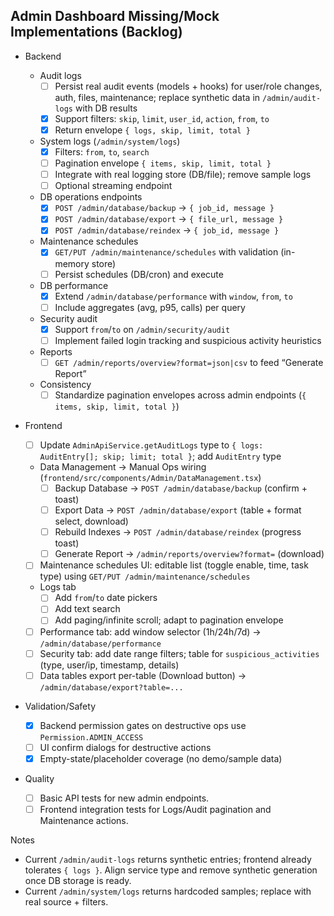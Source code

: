 ## Admin Dashboard Missing/Mock Implementations (Backlog)

- Backend

  - Audit logs
    - [ ] Persist real audit events (models + hooks) for user/role changes, auth, files, maintenance; replace synthetic data in `/admin/audit-logs` with DB results
    - [x] Support filters: `skip`, `limit`, `user_id`, `action`, `from`, `to`
    - [x] Return envelope `{ logs, skip, limit, total }`
  - System logs (`/admin/system/logs`)
    - [x] Filters: `from`, `to`, `search`
    - [ ] Pagination envelope `{ items, skip, limit, total }`
    - [ ] Integrate with real logging store (DB/file); remove sample logs
    - [ ] Optional streaming endpoint
  - DB operations endpoints
    - [x] `POST /admin/database/backup` → `{ job_id, message }`
    - [x] `POST /admin/database/export` → `{ file_url, message }`
    - [x] `POST /admin/database/reindex` → `{ job_id, message }`
  - Maintenance schedules
    - [x] `GET/PUT /admin/maintenance/schedules` with validation (in-memory store)
    - [ ] Persist schedules (DB/cron) and execute
  - DB performance
    - [x] Extend `/admin/database/performance` with `window`, `from`, `to`
    - [ ] Include aggregates (avg, p95, calls) per query
  - Security audit
    - [x] Support `from`/`to` on `/admin/security/audit`
    - [ ] Implement failed login tracking and suspicious activity heuristics
  - Reports
    - [ ] `GET /admin/reports/overview?format=json|csv` to feed “Generate Report”
  - Consistency
    - [ ] Standardize pagination envelopes across admin endpoints (`{ items, skip, limit, total }`)

- Frontend

  - [ ] Update `AdminApiService.getAuditLogs` type to `{ logs: AuditEntry[]; skip; limit; total }`; add `AuditEntry` type
  - Data Management → Manual Ops wiring (`frontend/src/components/Admin/DataManagement.tsx`)
    - [ ] Backup Database → `POST /admin/database/backup` (confirm + toast)
    - [ ] Export Data → `POST /admin/database/export` (table + format select, download)
    - [ ] Rebuild Indexes → `POST /admin/database/reindex` (progress toast)
    - [ ] Generate Report → `/admin/reports/overview?format=` (download)
  - [ ] Maintenance schedules UI: editable list (toggle enable, time, task type) using `GET/PUT /admin/maintenance/schedules`
  - Logs tab
    - [ ] Add `from`/`to` date pickers
    - [ ] Add text search
    - [ ] Add paging/infinite scroll; adapt to pagination envelope
  - [ ] Performance tab: add window selector (1h/24h/7d) → `/admin/database/performance`
  - [ ] Security tab: add date range filters; table for `suspicious_activities` (type, user/ip, timestamp, details)
  - [ ] Data tables export per-table (Download button) → `/admin/database/export?table=...`

- Validation/Safety

  - [x] Backend permission gates on destructive ops use `Permission.ADMIN_ACCESS`
  - [ ] UI confirm dialogs for destructive actions
  - [x] Empty-state/placeholder coverage (no demo/sample data)

- Quality
  - [ ] Basic API tests for new admin endpoints.
  - [ ] Frontend integration tests for Logs/Audit pagination and Maintenance actions.

Notes

- Current `/admin/audit-logs` returns synthetic entries; frontend already tolerates `{ logs }`. Align service type and remove synthetic generation once DB storage is ready.
- Current `/admin/system/logs` returns hardcoded samples; replace with real source + filters.
